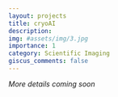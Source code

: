 ```yaml
---
layout: projects
title: cryoAI
description:
img: #assets/img/3.jpg
importance: 1
category: Scientific Imaging
giscus_comments: false
---
```

*More details coming soon*
